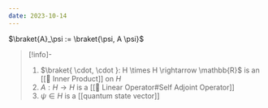 ```yaml
---
date: 2023-10-14
---
```

$\braket{A}_\psi  := \braket{\psi, A \psi}$

>[!info]-
> 1. $\braket{ \cdot, \cdot }: H \times H \rightarrow \mathbb{R}$ is an [[📘 Inner Product]] on $H$
> 2. $A: H \rightarrow H$ is a [[📘 Linear Operator#Self Adjoint Operator]]
> 3. $\psi \in H$ is a [[quantum state vector]]